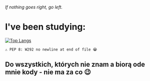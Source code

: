 *If nothing goes right, go left.*

# I've been studying:
[![Top Langs](https://github-readme-stats.vercel.app/api/top-langs/?username=nexter0)](https://github.com/anuraghazra/github-readme-stats)

```
⚠️ PEP 8: W292 no newline at end of file 😭
```

## Do wszystkich, których nie znam a biorą ode mnie kody - nie ma za co 😉
